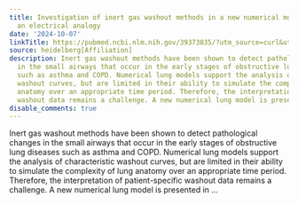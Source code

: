 ```yaml
---
title: Investigation of inert gas washout methods in a new numerical model based on
  an electrical analogy
date: '2024-10-07'
linkTitle: https://pubmed.ncbi.nlm.nih.gov/39373835/?utm_source=curl&utm_medium=rss&utm_campaign=pubmed-2&utm_content=1FakS-2QOkCT8HsMOQP1bCRQ4YzyumYOmxmF0moLsQ3dFB1E9V&fc=20220326224207&ff=20241007200555&v=2.18.0.post9+e462414
source: heidelberg[Affiliation]
description: Inert gas washout methods have been shown to detect pathological changes
  in the small airways that occur in the early stages of obstructive lung diseases
  such as asthma and COPD. Numerical lung models support the analysis of characteristic
  washout curves, but are limited in their ability to simulate the complexity of lung
  anatomy over an appropriate time period. Therefore, the interpretation of patient-specific
  washout data remains a challenge. A new numerical lung model is presented in ...
disable_comments: true
---
```

Inert gas washout methods have been shown to detect pathological changes in the small airways that occur in the early stages of obstructive lung diseases such as asthma and COPD. Numerical lung models support the analysis of characteristic washout curves, but are limited in their ability to simulate the complexity of lung anatomy over an appropriate time period. Therefore, the interpretation of patient-specific washout data remains a challenge. A new numerical lung model is presented in ...